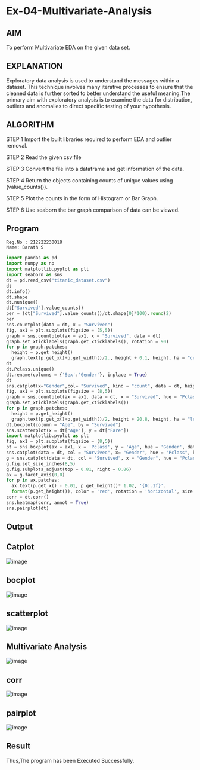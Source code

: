 # Ex-04-Multivariate-Analysis

## AIM
To perform Multivariate EDA on the given data set.

## EXPLANATION
Exploratory data analysis is used to understand the messages within a dataset. This technique involves many iterative processes to ensure that the cleaned data is further sorted to better understand the useful meaning.The primary aim with exploratory analysis is to examine the data for distribution, outliers and anomalies to direct specific testing of your hypothesis.

## ALGORITHM
STEP 1
Import the built libraries required to perform EDA and outlier removal.

STEP 2
Read the given csv file

STEP 3
Convert the file into a dataframe and get information of the data.

STEP 4
Return the objects containing counts of unique values using (value_counts()).

STEP 5
Plot the counts in the form of Histogram or Bar Graph.

STEP 6
Use seaborn the bar graph comparison of data can be viewed.

## Program
```
Reg.No : 212222230018
Name: Barath S
```
```python
import pandas as pd
import numpy as np
import matplotlib.pyplot as plt
import seaborn as sns
dt = pd.read_csv("titanic_dataset.csv")
dt
dt.info()
dt.shape
dt.nunique()
dt["Survived"].value_counts()
per = (dt["Survived"].value_counts()/dt.shape[0]*100).round(2)
per
sns.countplot(data = dt, x = "Survived")
fig, ax1 = plt.subplots(figsize = (5,5))
graph = sns.countplot(ax = ax1, x = "Survived", data = dt)
graph.set_xticklabels(graph.get_xticklabels(), rotation = 90)
for p in graph.patches:
  height = p.get_height()
  graph.text(p.get_x()+p.get_width()/2., height + 0.1, height, ha = "center")
dt
dt.Pclass.unique()
dt.rename(columns = {'Sex':'Gender'}, inplace = True)
dt
sns.catplot(x="Gender",col= "Survived", kind = "count", data = dt, height=5, aspect = .7)
fig, ax1 = plt.subplots(figsize = (8,5))
graph = sns.countplot(ax = ax1, data = dt, x = "Survived", hue = "Pclass", palette = "rainbow")
graph.set_xticklabels(graph.get_xticklabels())
for p in graph.patches:
  height = p.get_height()
  graph.text(p.get_x()+p.get_width()/2, height + 20.8, height, ha = "left")
dt.boxplot(column = "Age", by = "Survived")
sns.scatterplot(x = dt["Age"], y = dt["Fare"])
import matplotlib.pyplot as plt
fig, ax1 = plt.subplots(figsize = (8,5))
pt = sns.boxplot(ax = ax1, x = 'Pclass', y = 'Age', hue = 'Gender', data = dt)
sns.catplot(data = dt, col = "Survived", x= "Gender", hue = "Pclass", kind = "count")
g = sns.catplot(data = dt, col = "Survived", x = "Gender", hue = "Pclass", kind = "count", legend = True)
g.fig.set_size_inches(8,5)
g.fig.subplots_adjust(top = 0.81, right = 0.86)
ax = g.facet_axis(0,0)
for p in ax.patches:
  ax.text(p.get_x() - 0.01, p.get_height()* 1.02, '{0:.1f}'.
  format(p.get_height()), color = 'red', rotation = 'horizontal', size = 'small')
corr = dt.corr()
sns.heatmap(corr, annot = True)
sns.pairplot(dt)
```

## Output
## Catplot
![image](https://github.com/barathsubramani/Ex-04-Multivariate-Analysis/blob/main/catplot.png)

## bocplot
![image](https://github.com/barathsubramani/Ex-04-Multivariate-Analysis/blob/main/boxplot.png)

## scatterplot
![image](https://github.com/barathsubramani/Ex-04-Multivariate-Analysis/blob/main/scatter.png)

## Multivariate Analysis
![image](https://github.com/barathsubramani/Ex-04-Multivariate-Analysis/blob/main/multi.png)

## corr
![image](https://github.com/barathsubramani/Ex-04-Multivariate-Analysis/blob/main/corr.png)

## pairplot
![image](https://github.com/barathsubramani/Ex-04-Multivariate-Analysis/blob/main/pair.png)

## Result
Thus,The program has been Executed Successfully.
